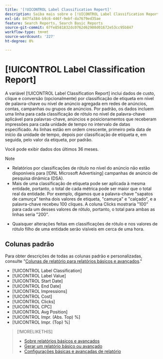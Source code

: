 ```yaml
---
title: '[!UICONTROL Label Classification Report]'
description: Saiba mais sobre o [!UICONTROL Label Classification Report].
exl-id: 847fa384-b9c6-446f-9ebf-da7679ed35ae
feature: Search Reports, Search Basic Reports
source-git-commit: 67fe8581832dc0762d62908d01672e53cc95b847
workflow-type: tm+mt
source-wordcount: '227'
ht-degree: 0%

---
```


# [!UICONTROL Label Classification Report]

A variável [!UICONTROL Label Classification Report] inclui dados de custo, clique e conversão (opcionalmente) por classificação de etiqueta em nível de palavra-chave ou nível de anúncio agregada em redes de anúncios, contas, campanhas ou grupos de anúncios. Por padrão, os dados incluem uma linha para cada classificação de rótulo no nível de palavra-chave aplicável para palavras-chave, anúncios e posicionamentos que receberam impressões para cada unidade de tempo no intervalo de datas especificado. As linhas estão em ordem crescente, primeiro pela data de início da unidade de tempo, depois por classificação de etiqueta e, em seguida, pelo valor da etiqueta, por padrão.

Você pode exibir dados dos últimos 36 meses.

>[!NOTE]
>
>* Relatórios por classificações de rótulo no nível do anúncio não estão disponíveis para [!DNL Microsoft Advertising] campanhas de anúncio de pesquisa dinâmica (DSA).
>* Mais de uma classificação de etiqueta pode ser aplicada à mesma entidade, portanto, o total de cada métrica pode ser maior que o total real da entidade. Por exemplo, digamos que a palavra-chave &quot;sapatos de camurça&quot; tenha dois valores de etiqueta, &quot;camurça&quot; e &quot;calçado&quot;, e a palavra-chave recebeu 100 cliques. A coluna Clicks mostraria &quot;100&quot; para cada um desses valores de rótulo, portanto, o total para ambas as linhas seria &quot;200&quot;.
* Quaisquer alterações feitas em classificações de rótulo e nos valores de rótulo filho de uma entidade serão visíveis em cerca de uma hora.

## Colunas padrão

Para obter descrições de todas as colunas padrão e personalizadas, consulte &quot;[Colunas de relatório para relatórios básicos e avançados](basic-advanced-report-columns.md).&quot;

* [!UICONTROL Label Classification]
* [!UICONTROL Label Value]
* [!UICONTROL Start Date]
* [!UICONTROL End Date]
* [!UICONTROL Impressions]
* [!UICONTROL Cost]
* [!UICONTROL Clicks]
* [!UICONTROL CPC]
* [!UICONTROL Avg Position]
* [!UICONTROL Impr. (Abs. Top) %]
* [!UICONTROL Impr. (Top) %]

>[!MORELIKETHIS]
>
>* [Sobre relatórios básicos e avançados](basic-advanced-report-about.md)
>* [Gerar um relatório básico ou avançado](basic-advanced-report-generate.md)
>* [Configurações básicas e avançadas de relatório](basic-advanced-report-settings.md)
